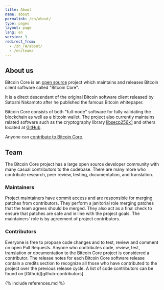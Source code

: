 ```yaml
---
title: About
name: about
permalink: /en/about/
type: pages
layout: page
lang: en
version: 3
redirect_from:
  - /zh_TW/about/
  - /en/team/
---
```


## About us

Bitcoin Core is an [open source](https://opensource.org/) project which maintains and releases Bitcoin client software called "Bitcoin Core".

It is a direct descendant of the original Bitcoin software client released by Satoshi Nakamoto after he published the famous Bitcoin whitepaper.

Bitcoin Core consists of both "full-node" software for fully validating the blockchain as well as a bitcoin wallet. The project also currently maintains related software such as the cryptography library [libsecp256k1](https://github.com/bitcoin/secp256k1) and others located at [GitHub](https://github.com/bitcoin).

Anyone can [contribute to Bitcoin Core](/en/contribute/).

## Team

The Bitcoin Core project has a large open source developer community with many casual contributors to the codebase.
There are many more who contribute research, peer review, testing, documentation, and translation.

### Maintainers
      
Project maintainers have commit access and are responsible for merging patches from contributors. They perform a janitorial role merging patches that the team agrees should be merged. They also act as a final check to ensure that patches are safe and in line with the project goals. The maintainers' role is by agreement of project contributors.  

### Contributors

Everyone is free to propose code changes and to test, review and comment on open Pull Requests.
Anyone who contributes code, review, test, translation or documentation to the Bitcoin Core project is considered a contributor.
The release notes for each Bitcoin Core software release contain a credits section to recognize all those who have contributed to the project over the previous release cycle.
A list of code contributors can be found on [Github][github-contributors].

{% include references.md %}
